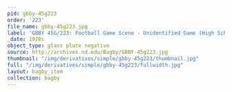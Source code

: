 ```yaml
---
pid: gbby-45g223
order: '223'
file_name: gbby-45g223.jpg
label: 'GBBY 45G/223: Football Game Scene - Unidentified Game (High School?) - c1920s'
_date: 1920s
object_type: glass plate negative
source: http://archives.nd.edu/Bagby/GBBY-45g223.jpg
thumbnail: "/img/derivatives/simple/gbby-45g223/thumbnail.jpg"
full: "/img/derivatives/simple/gbby-45g223/fullwidth.jpg"
layout: bagby_item
collection: bagby
---
```

